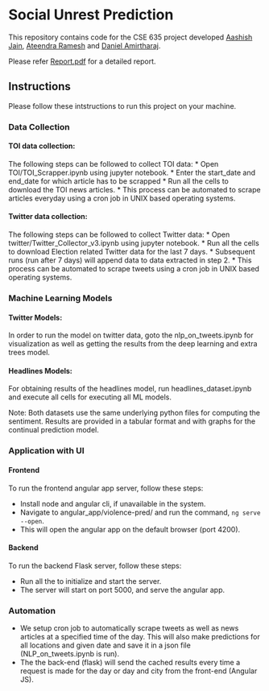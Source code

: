 # Social Unrest Prediction
<p align="center">
<!-- <img src="assets/ada.png" width="300"> -->
</p>

This repository contains code for the CSE 635 project developed [Aashish Jain](https://github.com/aashish-jain), [Ateendra Ramesh](https://github.com/ateexd) and [Daniel Amirtharaj](https://github.com/dani-amirtharaj).

Please refer [Report.pdf](https://github.com/dani-amirtharaj/Social-unrest-prediction/blob/master/Report.pdf) for a detailed report.

## Instructions

Please follow these intstructions to run this project on your machine.

### Data Collection

#### TOI data collection:
 The following steps can be followed to collect TOI data:
	* Open TOI/TOI_Scrapper.ipynb using jupyter notebook.
	* Enter the start_date and end_date for which article has to be scrapped
	* Run all the cells to download the TOI news articles.
	* This process can be automated to scrape articles everyday using a cron job in UNIX based operating systems.


#### Twitter data collection: 
The following steps can be followed to collect Twitter data:
	* Open twitter/Twitter_Collector_v3.ipynb using jupyter notebook.
	* Run all the cells to download Election related Twitter data for the last 7 days.
	* Subsequent runs (run after 7 days) will append data to data extracted in step 2.
	* This process can be automated to scrape tweets using a cron job in UNIX based operating systems.


### Machine Learning Models

#### Twitter Models: 
In order to run the model on twitter data, goto the nlp_on_tweets.ipynb for visualization as well as getting the results from the deep learning and extra trees model.
#### Headlines Models:
For obtaining results of the headlines model, run headlines_dataset.ipynb and execute all cells for executing all ML models.

Note: Both datasets use the same underlying python files for computing the sentiment. Results are provided in a tabular format and with graphs for the continual prediction model.


### Application with UI

#### Frontend
To run the frontend angular app server, follow these steps:
   * Install node and angular cli, if unavailable in the system.
   * Navigate to angular_app/violence-pred/ and run the command, `ng serve --open`.
   * This will open the angular app on the default browser (port 4200).
   
#### Backend
To run the backend Flask server, follow these steps:
   * Run all the to initialize and start the server.
   * The server will start on port 5000, and serve the angular app.
   
### Automation

* We setup cron job to automatically scrape tweets as well as news articles at a specified time of the day. This will also make predictions for all locations and given date and save it in a json file (NLP_on_tweets.ipynb is run). 
* The the back-end (flask) will send the cached results every time a request is made for the day or day and city from the front-end (Angular JS).

